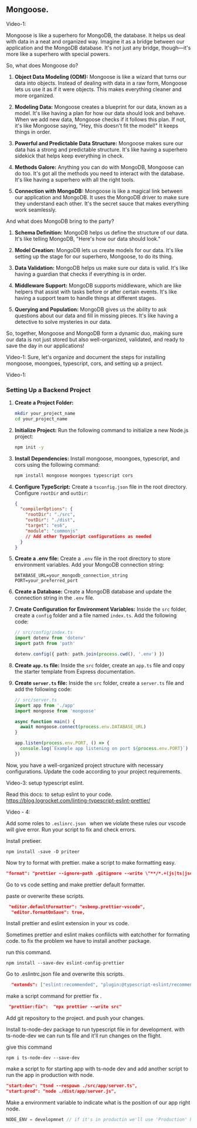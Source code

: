 ## Mongoose.

Video-1:

Mongoose is like a superhero for MongoDB, the database. It helps us deal with data in a neat and organized way. Imagine it as a bridge between our application and the MongoDB database. It's not just any bridge, though—it's more like a superhero with special powers.

So, what does Mongoose do?

1. **Object Data Modeling (ODM):** Mongoose is like a wizard that turns our data into objects. Instead of dealing with data in a raw form, Mongoose lets us use it as if it were objects. This makes everything cleaner and more organized.

2. **Modeling Data:** Mongoose creates a blueprint for our data, known as a model. It's like having a plan for how our data should look and behave. When we add new data, Mongoose checks if it follows this plan. If not, it's like Mongoose saying, "Hey, this doesn't fit the model!" It keeps things in order.

3. **Powerful and Predictable Data Structure:** Mongoose makes sure our data has a strong and predictable structure. It's like having a superhero sidekick that helps keep everything in check.

4. **Methods Galore:** Anything you can do with MongoDB, Mongoose can do too. It's got all the methods you need to interact with the database. It's like having a superhero with all the right tools.

5. **Connection with MongoDB:** Mongoose is like a magical link between our application and MongoDB. It uses the MongoDB driver to make sure they understand each other. It's the secret sauce that makes everything work seamlessly.

And what does MongoDB bring to the party?

1. **Schema Definition:** MongoDB helps us define the structure of our data. It's like telling MongoDB, "Here's how our data should look."

2. **Model Creation:** MongoDB lets us create models for our data. It's like setting up the stage for our superhero, Mongoose, to do its thing.

3. **Data Validation:** MongoDB helps us make sure our data is valid. It's like having a guardian that checks if everything is in order.

4. **Middleware Support:** MongoDB supports middleware, which are like helpers that assist with tasks before or after certain events. It's like having a support team to handle things at different stages.

5. **Querying and Population:** MongoDB gives us the ability to ask questions about our data and fill in missing pieces. It's like having a detective to solve mysteries in our data.

So, together, Mongoose and MongoDB form a dynamic duo, making sure our data is not just stored but also well-organized, validated, and ready to save the day in our applications!

Video-1: Sure, let's organize and document the steps for installing mongoose, moongoes, typescript, cors, and setting up a project.

Video-1:

### Setting Up a Backend Project

1. **Create a Project Folder:**

   ```bash
   mkdir your_project_name
   cd your_project_name
   ```

2. **Initialize Project:**
   Run the following command to initialize a new Node.js project:

   ```bash
   npm init -y
   ```

3. **Install Dependencies:**
   Install mongoose, moongoes, typescript, and cors using the following command:

   ```bash
   npm install mongoose moongoes typescript cors
   ```

4. **Configure TypeScript:**
   Create a `tsconfig.json` file in the root directory. Configure `rootDir` and `outDir`:

   ```json
   {
     "compilerOptions": {
       "rootDir": "./src",
       "outDir": "./dist",
       "target": "es6",
       "module": "commonjs"
       // Add other TypeScript configurations as needed
     }
   }
   ```

5. **Create a .env file:**
   Create a `.env` file in the root directory to store environment variables. Add your MongoDB connection string:

   ```
   DATABASE_URL=your_mongodb_connection_string
   PORT=your_preferred_port
   ```

6. **Create a Database:**
   Create a MongoDB database and update the connection string in the `.env` file.

7. **Create Configuration for Environment Variables:**
   Inside the `src` folder, create a `config` folder and a file named `index.ts`. Add the following code:

   ```typescript
   // src/config/index.ts
   import dotenv from 'dotenv'
   import path from 'path'

   dotenv.config({ path: path.join(process.cwd(), '.env') })
   ```

8. **Create `app.ts` file:**
   Inside the `src` folder, create an `app.ts` file and copy the starter template from Express documentation.

9. **Create `server.ts` file:**
   Inside the `src` folder, create a `server.ts` file and add the following code:

   ```typescript
   // src/server.ts
   import app from './app'
   import mongoose from 'mongoose'

   async function main() {
     await mongoose.connect(process.env.DATABASE_URL)
   }

   app.listen(process.env.PORT, () => {
     console.log(`Example app listening on port ${process.env.PORT}`)
   })
   ```

Now, you have a well-organized project structure with necessary configurations. Update the code according to your project requirements.

Video-3: setup typescript eslint.

Read this docs: to setup eslint to your code. https://blog.logrocket.com/linting-typescript-eslint-prettier/

Video - 4:

Add some roles to `.eslinrc.json ` when we violate these rules our vscode will give error.
Run your script to fix and check errors.

Install pretieer.

```
npm install -save -D priteer
```

Now try to format with prettier. make a script to make formatting easy.

```json
"format": "prettier --ignore-path .gitignore --write \"**/*.+(js|ts|json)\""
```

Go to vs code setting and make prettier default formatter.

paste or overwrite these scripts.

```json
 "editor.defaultFormatter": "esbenp.prettier-vscode",
  "editor.formatOnSave": true,
```

Install prettier and eslint extension in your vs code.

Sometimes prettier and eslint makes confilicts with eatchother for formating code. to fix the problem we have to install another package.

run this command.

```commad
npm install --save-dev eslint-config-prettier
```

Go to .eslintrc.json file and overwrite this scripts.

```json
  "extends": ["eslint:recommended", "plugin:@typescript-eslint/recommended", "prettier"],
```

make a script command for prettier fix .

```json
 "prettier:fix":  "npx prettier --write src"
```

Add git repository to the project. and push your changes.

Install ts-node-dev package to run typescript file in for development. with ts-node-dev we can run ts file and it'll run changes on the flight.

give this command

```commad
npm i ts-node-dev --save-dev
```

make a script to for starting app with ts-node dev and add another script to run the app in production with node.

```json
"start:dev": "tsnd --respawn ./src/app/server.ts",
"start:prod": "node ./dist/app/server.js",
```

Make a environment variable to indicate what is the position of our app right node.

```js
NODE_ENV = developmnet // if it's in productin we'll use 'Production' here.
```
